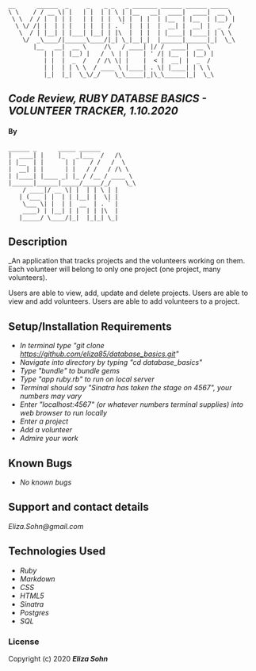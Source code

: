     __      ______  _     _    _ _   _ _______ ______ ______ _____  
    \ \    / / __ \| |   | |  | | \ | |__   __|  ____|  ____|  __ \
     \ \  / / |  | | |   | |  | |  \| |  | |  | |__  | |__  | |__) |
      \ \/ /| |  | | |   | |  | | . ` |  | |  |  __| |  __| |  _  /
       \  / | |__| | |___| |__| | |\  |  | |  | |____| |____| | \ \
        \/  _\____/|______\____/|_| \_|__|_|  |______|______|_|  \_\
           |__   __|  __ \     /\   / ____| |/ /  ____|  __ \       
              | |  | |__) |   /  \ | |    | ' /| |__  | |__) |      
              | |  |  _  /   / /\ \| |    |  < |  __| |  _  /       
              | |  | | \ \  / ____ \ |____| . \| |____| | \ \       
              |_|  |_|  \_\/_/    \_\_____|_|\_\______|_|  \_\      

## _Code Review, RUBY DATABSE BASICS - VOLUNTEER TRACKER, 1.10.2020_



#### By

    ______ _      _____ ______         
    |  ____| |    |_   _|___  /   /\    
    | |__  | |      | |    / /   /  \   
    |  __| | |      | |   / /   / /\ \  
    | |____| |____ _| |_ / /__ / ____ \
    |______|______|_____/_____/_/    \_\
        / ____|/ __ \| |  | | \ | |      
       | (___ | |  | | |__| |  \| |      
        \___ \| |  | |  __  | . ` |      
        ____) | |__| | |  | | |\  |      
       |_____/ \____/|_|  |_|_| \_|      


## Description

_An application that tracks projects and the volunteers working on them. Each volunteer will belong to only one project (one project, many volunteers).

Users are able to view, add, update and delete projects.
Users are able to view and add volunteers.
Users are able to add volunteers to a project.

## Setup/Installation Requirements

* _In terminal type "git clone https://github.com/eliza85/database_basics.git"_
* _Navigate into directory by typing "cd database_basics"_
* _Type "bundle" to bundle gems_
* _Type "app ruby.rb" to run on local server_
* _Terminal should say "Sinatra has taken the stage on 4567", your numbers may vary_
* _Enter "localhost:4567" (or whatever numbers terminal supplies) into web browser to run locally_
* _Enter a project_
* _Add a volunteer_
* _Admire your work_

## Known Bugs

* _No known bugs_

## Support and contact details

_Eliza.Sohn@gmail.com_

## Technologies Used

* _Ruby_
* _Markdown_
* _CSS_
* _HTML5_
* _Sinatra_
* _Postgres_
* _SQL_

### License


Copyright (c) 2020 **_Eliza Sohn_**
